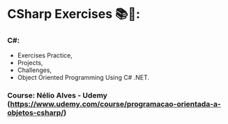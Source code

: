 # CSharp Exercises 📚🎯:

### C#:
- Exercises Practice,
- Projects, 
- Challenges,
- Object Oriented Programming Using C# .NET.

### Course: Nélio Alves - Udemy (https://www.udemy.com/course/programacao-orientada-a-objetos-csharp/)



